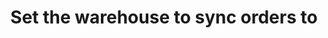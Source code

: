 ---
title: "Set the warehouse to sync orders to"
name: "sourcemeta_apifact_syspro"
key: "param_warehouse_code"
description: "Order setting: Raise the order into this Warehouse (ID) when creating orders"
user_friendly_description: "Determines which warehouse this order should be sent to when syncing an order to Syspro."
default: ""
values: []
tags: [sourcemeta,apifact,syspro]
type: "meta"
process: "orders"
headless: true
---